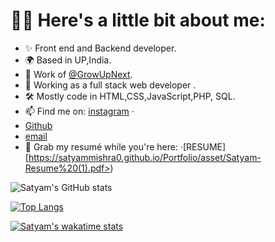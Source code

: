 # 🙋‍♂️ Here's a little bit about me:

- ✨ Front end and Backend developer.
- 🌍 Based in UP,India.
- 🌺 Work of [@GrowUpNext](https://github.com/growupnext/).
- 💼 Working as a full stack web developer .
- 🛠 Mostly code in HTML,CSS,JavaScript,PHP, SQL.
- 📫 Find me on: [instagram](https://www.instagram.com/_satyammishra07/) ·
- [Github](https://github.com/satyammishra0[)
- [email](mailto:satyam.growupnext007@gmail.com)
- 📑 Grab my resumé while you're here: ·[RESUME] [https://satyammishra0.github.io/Portfolio/asset/Satyam-Resume%20(1).pdf>)

<!-- - ✨ Front end and Backend developer.
- 🌍 Based in UP,India.
- 🌺 Work at [@GrowUpNext](https://github.com/growupnext/).
- 💼 Working as a full stack web developer .
- 🛠 Mostly code in HTML,CSS,JavaScript,PHP, SQL.
- 📫 Find me on: [instagram](https://www.instagram.com/_satyammishra07/) · [Github](https://github.com/satyammishra0) · [email](mailto:satyam.growupnext007@gmail.com)
- 📑 Grab my resumé while you're here: ·[RESUME](<https://satyammishra0.github.io/Portfolio/asset/Satyam-Resume%20(1).pdf>) -->

![Satyam's GitHub stats](https://github-readme-stats.vercel.app/api?username=satyammishra0&show_icons=true&theme=dracula)

[![Top Langs](https://github-readme-stats.vercel.app/api/top-langs/?username=satyammishra0&layout=compact)](https://github.com/satyammishra0/github-readme-stats)

[![Satyam's wakatime stats](https://github-readme-stats.vercel.app/api/wakatime?username=satyammishra0)](https://github.com/satyammishra0/github-readme-stats)
